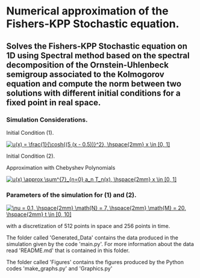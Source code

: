 Numerical approximation of the Fishers-KPP Stochastic equation.
====================================================
Solves the Fishers-KPP Stochastic equation on 1D using Spectral method based on the spectral decomposition of the Ornstein-Uhlenbeck semigroup associated to the Kolmogorov equation and compute the norm between two solutions with different initial conditions for a fixed point in real space.
----------------------------------------------------------------------------------------------------------

### Simulation Considerations.

Initial Condition (1).

<a href="https://www.codecogs.com/eqnedit.php?latex=u(x)&space;=&space;\frac{1}{\cosh{(5&space;(x&space;-&space;0.5))}^2},&space;\hspace{2mm}&space;x&space;\in&space;[0,&space;1]" target="_blank"><img src="https://latex.codecogs.com/gif.latex?u(x)&space;=&space;\frac{1}{\cosh{(5&space;(x&space;-&space;0.5))}^2},&space;\hspace{2mm}&space;x&space;\in&space;[0,&space;1]" title="u(x) = \frac{1}{\cosh{(5 (x - 0.5))}^2}, \hspace{2mm} x \in [0, 1]" /></a>

Initial Condition (2).

Approximation with Chebyshev Polynomials

<a href="https://www.codecogs.com/eqnedit.php?latex=u(x)&space;\approx&space;\sum^{7}_{n=0}&space;a_n&space;T_n(x),&space;\hspace{2mm}&space;x&space;\in&space;[0,&space;1]" target="_blank"><img src="https://latex.codecogs.com/gif.latex?u(x)&space;\approx&space;\sum^{7}_{n=0}&space;a_n&space;T_n(x),&space;\hspace{2mm}&space;x&space;\in&space;[0,&space;1]" title="u(x) \approx \sum^{7}_{n=0} a_n T_n(x), \hspace{2mm} x \in [0, 1]" /></a>

### Parameters of the simulation for (1) and (2).

<a href="https://www.codecogs.com/eqnedit.php?latex=\nu&space;=&space;0.1,&space;\hspace{2mm}&space;\math{N}&space;=&space;7,&space;\hspace{2mm}&space;\math{M}&space;=&space;20,&space;\hspace{2mm}&space;t&space;\in&space;[0,&space;10]" target="_blank"><img src="https://latex.codecogs.com/gif.latex?\nu&space;=&space;0.1,&space;\hspace{2mm}&space;\math{N}&space;=&space;7,&space;\hspace{2mm}&space;\math{M}&space;=&space;20,&space;\hspace{2mm}&space;t&space;\in&space;[0,&space;10]" title="\nu = 0.1, \hspace{2mm} \math{N} = 7, \hspace{2mm} \math{M} = 20, \hspace{2mm} t \in [0, 10]" /></a>

with a discretization of 512 points in space and 256 points in time.

The folder called 'Generated_Data' contains the data produced in the simulation given by the code 'main.py'. For more information about the data read 'README.md' that is contained in this folder.

The folder called 'Figures' contains the figures produced by the Python codes 'make_graphs.py' and 'Graphics.py'
